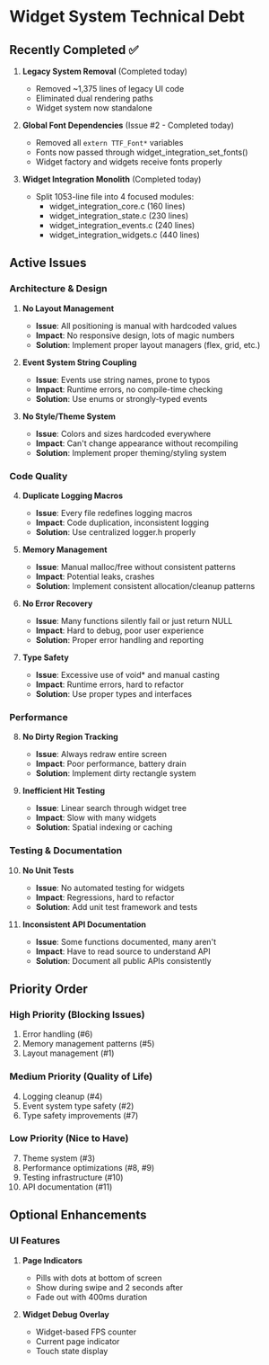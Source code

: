 # Widget System Technical Debt

## Recently Completed ✅

1. **Legacy System Removal** (Completed today)
   - Removed ~1,375 lines of legacy UI code
   - Eliminated dual rendering paths
   - Widget system now standalone

2. **Global Font Dependencies** (Issue #2 - Completed today)
   - Removed all `extern TTF_Font*` variables
   - Fonts now passed through widget_integration_set_fonts()
   - Widget factory and widgets receive fonts properly

3. **Widget Integration Monolith** (Completed today)
   - Split 1053-line file into 4 focused modules:
     - widget_integration_core.c (160 lines)
     - widget_integration_state.c (230 lines)
     - widget_integration_events.c (240 lines)
     - widget_integration_widgets.c (440 lines)

## Active Issues

### Architecture & Design

1. **No Layout Management**
   - **Issue**: All positioning is manual with hardcoded values
   - **Impact**: No responsive design, lots of magic numbers
   - **Solution**: Implement proper layout managers (flex, grid, etc.)

2. **Event System String Coupling**
   - **Issue**: Events use string names, prone to typos
   - **Impact**: Runtime errors, no compile-time checking
   - **Solution**: Use enums or strongly-typed events

3. **No Style/Theme System**
   - **Issue**: Colors and sizes hardcoded everywhere
   - **Impact**: Can't change appearance without recompiling
   - **Solution**: Implement proper theming/styling system

### Code Quality

4. **Duplicate Logging Macros**
   - **Issue**: Every file redefines logging macros
   - **Impact**: Code duplication, inconsistent logging
   - **Solution**: Use centralized logger.h properly

5. **Memory Management**
   - **Issue**: Manual malloc/free without consistent patterns
   - **Impact**: Potential leaks, crashes
   - **Solution**: Implement consistent allocation/cleanup patterns

6. **No Error Recovery**
   - **Issue**: Many functions silently fail or just return NULL
   - **Impact**: Hard to debug, poor user experience
   - **Solution**: Proper error handling and reporting

7. **Type Safety**
   - **Issue**: Excessive use of void* and manual casting
   - **Impact**: Runtime errors, hard to refactor
   - **Solution**: Use proper types and interfaces

### Performance

8. **No Dirty Region Tracking**
    - **Issue**: Always redraw entire screen
    - **Impact**: Poor performance, battery drain
    - **Solution**: Implement dirty rectangle system

9. **Inefficient Hit Testing**
    - **Issue**: Linear search through widget tree
    - **Impact**: Slow with many widgets
    - **Solution**: Spatial indexing or caching

### Testing & Documentation

10. **No Unit Tests**
    - **Issue**: No automated testing for widgets
    - **Impact**: Regressions, hard to refactor
    - **Solution**: Add unit test framework and tests

11. **Inconsistent API Documentation**
    - **Issue**: Some functions documented, many aren't
    - **Impact**: Have to read source to understand API
    - **Solution**: Document all public APIs consistently

## Priority Order

### High Priority (Blocking Issues)
1. Error handling (#6)
2. Memory management patterns (#5)
3. Layout management (#1)

### Medium Priority (Quality of Life)
4. Logging cleanup (#4)
5. Event system type safety (#2)
6. Type safety improvements (#7)

### Low Priority (Nice to Have)
7. Theme system (#3)
8. Performance optimizations (#8, #9)
9. Testing infrastructure (#10)
10. API documentation (#11)

## Optional Enhancements

### UI Features
1. **Page Indicators**
   - Pills with dots at bottom of screen
   - Show during swipe and 2 seconds after
   - Fade out with 400ms duration

2. **Widget Debug Overlay**
   - Widget-based FPS counter
   - Current page indicator
   - Touch state display